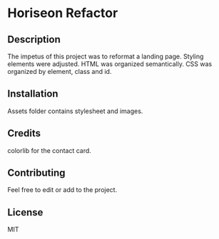 # Horiseon Refactor

## Description

The impetus of this project was to reformat a landing page.  Styling elements were adjusted.  HTML was organized semantically.  CSS was organized by element, class and id. 

## Installation

Assets folder contains stylesheet and images.  


## Credits

colorlib for the contact card.

## Contributing

Feel free to edit or add to the project.

## License 

MIT